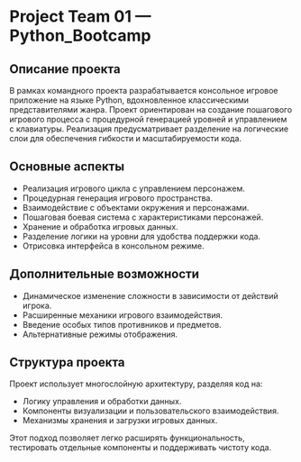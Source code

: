 # Project Team 01 — Python_Bootcamp

## Описание проекта

В рамках командного проекта разрабатывается консольное игровое приложение на языке Python, вдохновленное классическими представителями жанра. Проект ориентирован на создание пошагового игрового процесса с процедурной генерацией уровней и управлением с клавиатуры. Реализация предусматривает разделение на логические слои для обеспечения гибкости и масштабируемости кода.

## Основные аспекты

- Реализация игрового цикла с управлением персонажем.
- Процедурная генерация игрового пространства.
- Взаимодействие с объектами окружения и персонажами.
- Пошаговая боевая система с характеристиками персонажей.
- Хранение и обработка игровых данных.
- Разделение логики на уровни для удобства поддержки кода.
- Отрисовка интерфейса в консольном режиме.

## Дополнительные возможности

- Динамическое изменение сложности в зависимости от действий игрока.
- Расширенные механики игрового взаимодействия.
- Введение особых типов противников и предметов.
- Альтернативные режимы отображения.

## Структура проекта

Проект использует многослойную архитектуру, разделяя код на:

- Логику управления и обработки данных.
- Компоненты визуализации и пользовательского взаимодействия.
- Механизмы хранения и загрузки игровых данных.

Этот подход позволяет легко расширять функциональность, тестировать отдельные компоненты и поддерживать чистоту кода.


